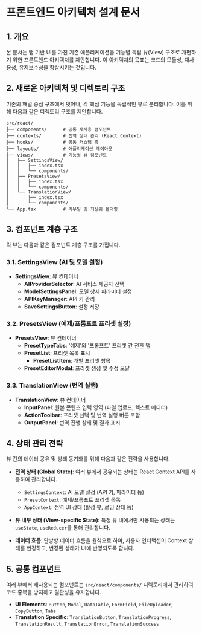 # 프론트엔드 아키텍처 설계 문서

## 1. 개요

본 문서는 탭 기반 UI를 가진 기존 애플리케이션을 기능별 독립 뷰(View) 구조로 개편하기 위한 프론트엔드 아키텍처를 제안합니다. 이 아키텍처의 목표는 코드의 모듈성, 재사용성, 유지보수성을 향상시키는 것입니다.

## 2. 새로운 아키텍처 및 디렉토리 구조

기존의 패널 중심 구조에서 벗어나, 각 핵심 기능을 독립적인 뷰로 분리합니다. 이를 위해 다음과 같은 디렉토리 구조를 제안합니다.

```
src/react/
├── components/      # 공통 재사용 컴포넌트
├── contexts/        # 전역 상태 관리 (React Context)
├── hooks/           # 공통 커스텀 훅
├── layouts/         # 애플리케이션 레이아웃
├── views/           # 기능별 뷰 컴포넌트
│   ├── SettingsView/
│   │   ├── index.tsx
│   │   └── components/
│   ├── PresetsView/
│   │   ├── index.tsx
│   │   └── components/
│   └── TranslationView/
│       ├── index.tsx
│       └── components/
└── App.tsx          # 라우팅 및 최상위 렌더링
```

## 3. 컴포넌트 계층 구조

각 뷰는 다음과 같은 컴포넌트 계층 구조를 가집니다.

### 3.1. SettingsView (AI 및 모델 설정)

- **SettingsView**: 뷰 컨테이너
  - **AIProviderSelector**: AI 서비스 제공자 선택
  - **ModelSettingsPanel**: 모델 상세 파라미터 설정
  - **APIKeyManager**: API 키 관리
  - **SaveSettingsButton**: 설정 저장

### 3.2. PresetsView (예제/프롬프트 프리셋 설정)

- **PresetsView**: 뷰 컨테이너
  - **PresetTypeTabs**: '예제'와 '프롬프트' 프리셋 간 전환 탭
  - **PresetList**: 프리셋 목록 표시
    - **PresetListItem**: 개별 프리셋 항목
  - **PresetEditorModal**: 프리셋 생성 및 수정 모달

### 3.3. TranslationView (번역 실행)

- **TranslationView**: 뷰 컨테이너
  - **InputPanel**: 원본 콘텐츠 입력 영역 (파일 업로드, 텍스트 에디터)
  - **ActionToolbar**: 프리셋 선택 및 번역 실행 버튼 포함
  - **OutputPanel**: 번역 진행 상태 및 결과 표시

## 4. 상태 관리 전략

뷰 간의 데이터 공유 및 상태 동기화를 위해 다음과 같은 전략을 사용합니다.

- **전역 상태 (Global State)**: 여러 뷰에서 공유되는 상태는 React Context API를 사용하여 관리합니다.
  - `SettingsContext`: AI 모델 설정 (API 키, 파라미터 등)
  - `PresetContext`: 예제/프롬프트 프리셋 목록
  - `AppContext`: 전역 UI 상태 (활성 뷰, 로딩 상태 등)

- **뷰 내부 상태 (View-specific State)**: 특정 뷰 내에서만 사용되는 상태는 `useState`, `useReducer`를 통해 관리합니다.

- **데이터 흐름**: 단방향 데이터 흐름을 원칙으로 하여, 사용자 인터랙션이 Context 상태를 변경하고, 변경된 상태가 UI에 반영되도록 합니다.

## 5. 공통 컴포넌트

여러 뷰에서 재사용되는 컴포넌트는 `src/react/components/` 디렉토리에서 관리하여 코드 중복을 방지하고 일관성을 유지합니다.

- **UI Elements**: `Button`, `Modal`, `DataTable`, `FormField`, `FileUploader`, `CopyButton`, `Tabs`
- **Translation Specific**: `TranslationButton`, `TranslationProgress`, `TranslationResult`, `TranslationError`, `TranslationSuccess`